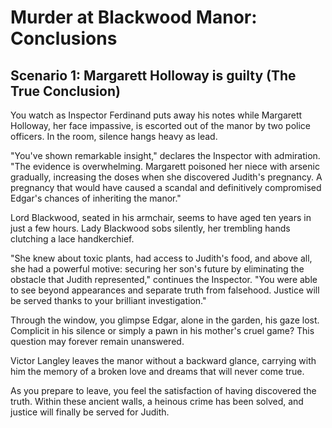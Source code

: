 # Murder at Blackwood Manor: Conclusions

## Scenario 1: Margarett Holloway is guilty (The True Conclusion)

You watch as Inspector Ferdinand puts away his notes while Margarett Holloway, her face impassive, is escorted out of the manor by two police officers. In the room, silence hangs heavy as lead.

"You've shown remarkable insight," declares the Inspector with admiration. "The evidence is overwhelming. Margarett poisoned her niece with arsenic gradually, increasing the doses when she discovered Judith's pregnancy. A pregnancy that would have caused a scandal and definitively compromised Edgar's chances of inheriting the manor."

Lord Blackwood, seated in his armchair, seems to have aged ten years in just a few hours. Lady Blackwood sobs silently, her trembling hands clutching a lace handkerchief.

"She knew about toxic plants, had access to Judith's food, and above all, she had a powerful motive: securing her son's future by eliminating the obstacle that Judith represented," continues the Inspector. "You were able to see beyond appearances and separate truth from falsehood. Justice will be served thanks to your brilliant investigation."

Through the window, you glimpse Edgar, alone in the garden, his gaze lost. Complicit in his silence or simply a pawn in his mother's cruel game? This question may forever remain unanswered.

Victor Langley leaves the manor without a backward glance, carrying with him the memory of a broken love and dreams that will never come true.

As you prepare to leave, you feel the satisfaction of having discovered the truth. Within these ancient walls, a heinous crime has been solved, and justice will finally be served for Judith.
